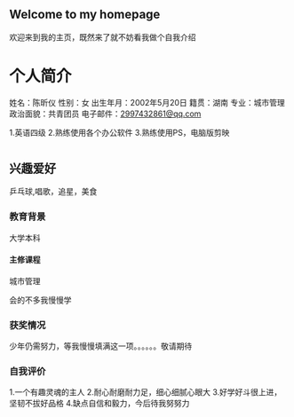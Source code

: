 ## Welcome to my homepage
欢迎来到我的主页，既然来了就不妨看我做个自我介绍

### 

# 个人简介
姓名：陈昕仪 
性别：女
出生年月：2002年5月20日
籍贯：湖南
专业：城市管理
政治面貌：共青团员
电子邮件：2997432861@qq.com

1.英语四级
2.熟练使用各个办公软件
3.熟练使用PS，电脑版剪映
# 

## 兴趣爱好
乒乓球,唱歌，追星，美食
### 教育背景
大学本科
#### 主修课程
城市管理


会的不多我慢慢学

### 获奖情况
少年仍需努力，等我慢慢填满这一项。。。。。。敬请期待


### 自我评价
1.一个有趣灵魂的主人
2.耐心耐磨耐力足，细心细腻心眼大
3.好学好斗很上进，坚韧不拔好品格
4.缺点自信和毅力，今后待我努努力
